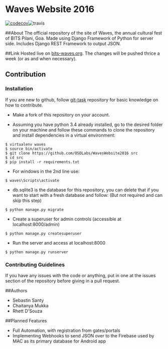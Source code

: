# Waves Website 2016

[![codecov](https://codecov.io/gh/SebastinSanty/WavesWebsite2016/branch/master/graph/badge.svg)](https://codecov.io/gh/SebastinSanty/WavesWebsite2016)![travis](https://travis-ci.org/OSDLabs/WavesWebsite2016.svg?branch=master)

##About
The official repository of the site of Waves, the annual cultural fest of BITS Pilani, Goa. 
Made using Django Framework of Python for server side. 
Includes Django REST Framework to output JSON.

##Link
Hosted live on [bits-waves.org](http://bits-waves.org). The changes will be pushed thrice a week (or as and when necessary).

## Contribution

### Installation

If you are new to github, follow [git-task](https://github.com/OSDLabs/git-task) repository for basic knowledge on how to contribute.

* Make a fork of this repository on your account.

* Assuming you have python 3.4 already installed, go to the desired folder on your machine and follow these commands to clone the repository and install dependencies in a virtual environment:

```
$ virtualenv waves
$ source bin/activate
$ git clone https://github.com/OSDLabs/WavesWebsite2016 src
$ cd src
$ pip install -r requirements.txt
```

* For windows in the 2nd line use:

```
$ waves\Scripts\activate
```

* db.sqlite3 is the database for this repository, you can delete that if you want to start with a fresh database and follow: (But not required and can skip this step)

```
$ python manage.py migrate
```

* Create a superuser for admin controls (accessible at localhost:8000/admin)

```
$ python manage.py createsuperuser
```

* Run the server and access at localhost:8000

```
$ python manage.py runserver
```


### Contributing Guidelines

If you have any issues with the code or anything, put in one at the issues section of the repository before giving in a pull request. 

##Authors

* Sebastin Santy
* Chaitanya Mukka
* Rhett D'Souza

##Planned Features

* Full Automation, with registration from gates/portals
* Implementing Webhooks to send JSON over to the Firebase used by MAC as its primary database for Android app
